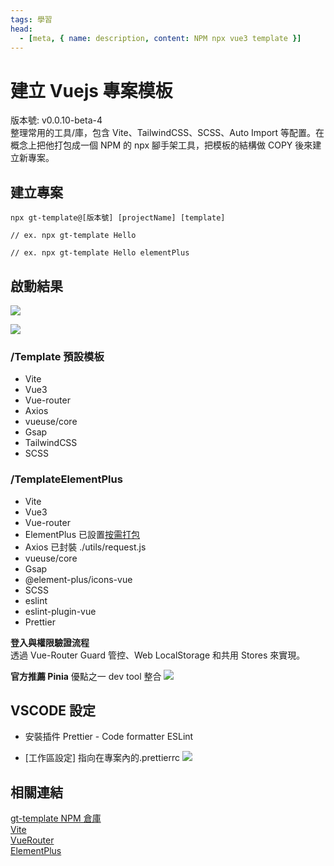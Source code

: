 ```yaml
---
tags: 學習
head:
  - [meta, { name: description, content: NPM npx vue3 template }]
---
```


# 建立 Vuejs 專案模板

版本號: v0.0.10-beta-4  
整理常用的工具/庫，包含 Vite、TailwindCSS、SCSS、Auto Import 等配置。在概念上把他打包成一個 NPM 的 npx 腳手架工具，把模板的結構做 COPY 後來建立新專案。

## 建立專案

```shell=
npx gt-template@[版本號] [projectName] [template]

// ex. npx gt-template Hello

// ex. npx gt-template Hello elementPlus
```

## 啟動結果

![](https://i.imgur.com/yf1U1WV.png)

![](https://i.imgur.com/SrSK4cc.png)

### /Template 預設模板

- Vite
- Vue3
- Vue-router
- Axios
- vueuse/core
- Gsap
- TailwindCSS
- SCSS

### /TemplateElementPlus

- Vite
- Vue3
- Vue-router
- ElementPlus
  已設置[按需打包](https://element-plus.org/zh-CN/guide/quickstart.html#%E6%8C%89%E9%9C%80%E5%AF%BC%E5%85%A5)
- Axios
  已封裝 ./utils/request.js
- vueuse/core
- Gsap
- @element-plus/icons-vue
- SCSS
- eslint
- eslint-plugin-vue
- Prettier

**登入與權限驗證流程**  
透過 Vue-Router Guard 管控、Web LocalStorage 和共用 Stores 來實現。

**官方推薦 Pinia**
優點之一 dev tool 整合
![](https://i.imgur.com/uWnUGKd.png)

## VSCODE 設定

- 安裝插件
  Prettier - Code formatter
  ESLint

- \[工作區設定\] 指向在專案內的.prettierrc
  ![](https://i.imgur.com/UAZxPoP.png)

## 相關連結

[gt-template NPM 倉庫](https://www.npmjs.com/package/gt-template)  
[Vite](https://cn.vitejs.dev/)  
[VueRouter](https://router.vuejs.org/)  
[ElementPlus](https://element-plus.org/zh-CN/)
